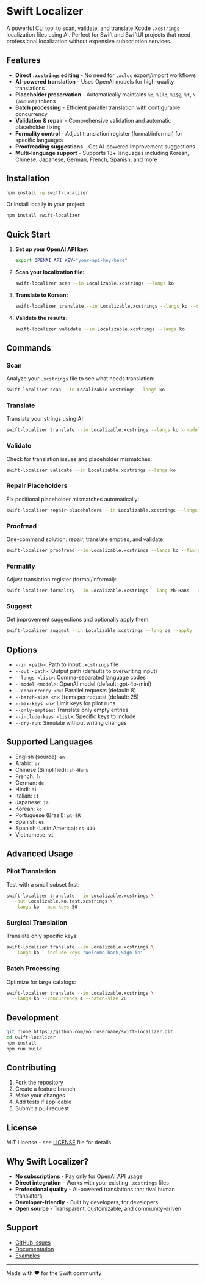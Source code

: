 # Swift Localizer

A powerful CLI tool to scan, validate, and translate Xcode `.xcstrings` localization files using AI. Perfect for Swift and SwiftUI projects that need professional localization without expensive subscription services.

## Features

- **Direct `.xcstrings` editing** - No need for `.xcloc` export/import workflows
- **AI-powered translation** - Uses OpenAI models for high-quality translations
- **Placeholder preservation** - Automatically maintains `%d`, `%lld`, `%1$@`, `%f`, `\(amount)` tokens
- **Batch processing** - Efficient parallel translation with configurable concurrency
- **Validation & repair** - Comprehensive validation and automatic placeholder fixing
- **Formality control** - Adjust translation register (formal/informal) for specific languages
- **Proofreading suggestions** - Get AI-powered improvement suggestions
- **Multi-language support** - Supports 13+ languages including Korean, Chinese, Japanese, German, French, Spanish, and more

## Installation

```bash
npm install -g swift-localizer
```

Or install locally in your project:

```bash
npm install swift-localizer
```

## Quick Start

1. **Set up your OpenAI API key:**
   ```bash
   export OPENAI_API_KEY="your-api-key-here"
   ```

2. **Scan your localization file:**
   ```bash
   swift-localizer scan --in Localizable.xcstrings --langs ko
   ```

3. **Translate to Korean:**
   ```bash
   swift-localizer translate --in Localizable.xcstrings --langs ko --model gpt-4o-mini
   ```

4. **Validate the results:**
   ```bash
   swift-localizer validate --in Localizable.xcstrings --langs ko
   ```

## Commands

### Scan
Analyze your `.xcstrings` file to see what needs translation:
```bash
swift-localizer scan --in Localizable.xcstrings --langs ko
```

### Translate
Translate your strings using AI:
```bash
swift-localizer translate --in Localizable.xcstrings --langs ko --model gpt-4o-mini
```

### Validate
Check for translation issues and placeholder mismatches:
```bash
swift-localizer validate --in Localizable.xcstrings --langs ko
```

### Repair Placeholders
Fix positional placeholder mismatches automatically:
```bash
swift-localizer repair-placeholders --in Localizable.xcstrings --langs ko
```

### Proofread
One-command solution: repair, translate empties, and validate:
```bash
swift-localizer proofread --in Localizable.xcstrings --langs ko --fix-placeholders --fill-empties
```

### Formality
Adjust translation register (formal/informal):
```bash
swift-localizer formality --in Localizable.xcstrings --lang zh-Hans --register formal
```

### Suggest
Get improvement suggestions and optionally apply them:
```bash
swift-localizer suggest --in Localizable.xcstrings --lang de --apply
```

## Options

- `--in <path>`: Path to input `.xcstrings` file
- `--out <path>`: Output path (defaults to overwriting input)
- `--langs <list>`: Comma-separated language codes
- `--model <model>`: OpenAI model (default: gpt-4o-mini)
- `--concurrency <n>`: Parallel requests (default: 8)
- `--batch-size <n>`: Items per request (default: 25)
- `--max-keys <n>`: Limit keys for pilot runs
- `--only-empties`: Translate only empty entries
- `--include-keys <list>`: Specific keys to include
- `--dry-run`: Simulate without writing changes

## Supported Languages

- English (source): `en`
- Arabic: `ar`
- Chinese (Simplified): `zh-Hans`
- French: `fr`
- German: `de`
- Hindi: `hi`
- Italian: `it`
- Japanese: `ja`
- Korean: `ko`
- Portuguese (Brazil): `pt-BR`
- Spanish: `es`
- Spanish (Latin America): `es-419`
- Vietnamese: `vi`

## Advanced Usage

### Pilot Translation
Test with a small subset first:
```bash
swift-localizer translate --in Localizable.xcstrings \
  --out Localizable.ko.test.xcstrings \
  --langs ko --max-keys 50
```

### Surgical Translation
Translate only specific keys:
```bash
swift-localizer translate --in Localizable.xcstrings \
  --langs ko --include-keys "Welcome back,Sign in"
```

### Batch Processing
Optimize for large catalogs:
```bash
swift-localizer translate --in Localizable.xcstrings \
  --langs ko --concurrency 4 --batch-size 20
```

## Development

```bash
git clone https://github.com/yourusername/swift-localizer.git
cd swift-localizer
npm install
npm run build
```

## Contributing

1. Fork the repository
2. Create a feature branch
3. Make your changes
4. Add tests if applicable
5. Submit a pull request

## License

MIT License - see [LICENSE](LICENSE) file for details.

## Why Swift Localizer?

- **No subscriptions** - Pay only for OpenAI API usage
- **Direct integration** - Works with your existing `.xcstrings` files
- **Professional quality** - AI-powered translations that rival human translators
- **Developer-friendly** - Built by developers, for developers
- **Open source** - Transparent, customizable, and community-driven

## Support

- [GitHub Issues](https://github.com/yourusername/swift-localizer/issues)
- [Documentation](https://github.com/yourusername/swift-localizer#readme)
- [Examples](https://github.com/yourusername/swift-localizer/examples)

---

Made with ❤️ for the Swift community
